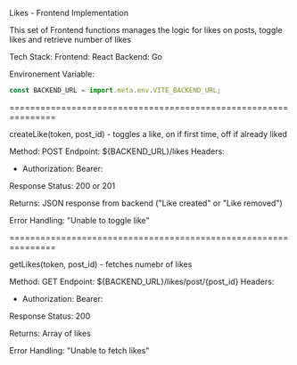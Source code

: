 Likes - Frontend Implementation

This set of Frontend functions manages the logic for likes on posts, toggle likes and retrieve number of likes

Tech Stack:
Frontend: React
Backend: Go

Environement Variable:

```jsx
const BACKEND_URL = import.meta.env.VITE_BACKEND_URL;
```

===============================================================

createLike(token, post_id) - toggles a like, on if first time, off if already liked

Method: POST
Endpoint: ${BACKEND_URL}/likes
Headers:

- Authorization: Bearer: <token>

Response Status: 200 or 201

Returns: JSON response from backend ("Like created" or "Like removed")

Error Handling: "Unable to toggle like"

===============================================================

getLikes(token, post_id) - fetches numebr of likes

Method: GET
Endpoint: ${BACKEND_URL}/likes/post/{post_id}
Headers:

- Authorization: Bearer: <token>

Response Status: 200

Returns: Array of likes

Error Handling: "Unable to fetch likes"
